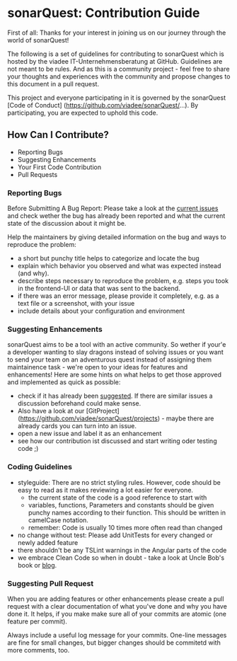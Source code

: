 # sonarQuest: Contribution Guide

First of all: Thanks for your interest in joining us on our journey through the world of sonarQuest!

The following is a set of guidelines for contributing to sonarQuest which is hosted by the viadee IT-Unternehmensberatung at GitHub. Guidelines are not meant to be rules. And as this is a community project - feel free to share your thoughts and experiences with the community and propose changes to this document in a pull request.

This project and everyone participating in it is governed by the sonarQuest [Code of Conduct] (https://github.com/viadee/sonarQuest/...). By participating, you are expected to uphold this code.

## How Can I Contribute?

* Reporting Bugs
* Suggesting Enhancements
* Your First Code Contribution
* Pull Requests

### Reporting Bugs

Before Submitting A Bug Report: Please take a look at the [current issues](https://github.com/viadee/sonarQuest/issues) and check wether the bug has already been reported and what the current state of the discussion about it might be.

Help the maintainers by giving detailed information on the bug and ways to reproduce the problem:

* a short but punchy title helps to categorize and locate the bug
* explain which behavior you observed and what was expected instead (and why).
* describe steps necessary to reproduce the problem, e.g. steps you took in the frontend-UI or data that was sent to the backend. 
* if there was an error message, please provide it completely, e.g. as a text file or a screenshot, with your issue
* include details about your configuration and environment  

### Suggesting Enhancements

sonarQuest aims to be a tool with an active community. So wether if your'e a developer wanting to slay dragons instead of solving issues or you want to send your team on an adventurous quest instead of assigning them maintainence task - we're open to your ideas for features and enhancements! 
Here are some hints on what helps to get those approved and implemented as quick as possible:

* check if it has already been [suggested](https://github.com/search?utf8=%E2%9C%93&q=+is%3Aissue+user%3Aviadee+repository%3AsonarQuest). If there are similar issues a discussion beforehand could make sense.
* Also have a look at our [GitProject] (https://github.com/viadee/sonarQuest/projects) - maybe there are already cards you can turn into an issue. 
* open a new issue and label it as an enhancement  
* see how our contribution ist discussed and start writing oder testing code ;)

### Coding Guidelines

* styleguide: There are no strict styling rules. However, code should be easy to read as it makes reviewing a lot easier for everyone. 
  * the current state of the code is a good reference to start with
  * variables, functions, Parameters and constants should be given punchy names according to their function. This should be written in camelCase notation.  
  * remember: Code is usually 10 times more often read than changed
* no change without test: Please add UnitTests for every changed or newly added feature 
* there shouldn't be any TSLint warnings in the Angular parts of the code
* we embrace Clean Code so when in doubt - take a look at Uncle Bob's book or [blog](http://blog.cleancoder.com/). 

### Suggesting Pull Request

When you are adding features or other enhancements please create a pull request with a clear documentation of what you've done and why you have done it. It helps, if you make make sure all of your commits are atomic (one feature per commit).

Always include a useful log message for your commits. One-line messages are fine for small changes, but bigger changes should be commitetd with more comments, too.